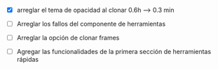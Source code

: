 - [x] arreglar el tema de opacidad al clonar 0.6h --> 0.3 min

- [ ] Arreglar los fallos del componente de herramientas
- [ ] Arreglar la opción de clonar frames
- [ ] Agregar las funcionalidades de la primera sección de herramientas rápidas
